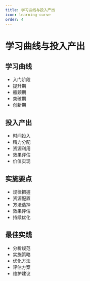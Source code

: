 ```yaml
---
title: 学习曲线与投入产出
icon: learning-curve
order: 4
---
```


# 学习曲线与投入产出

## 学习曲线
- 入门阶段
- 提升期
- 瓶颈期
- 突破期
- 创新期

## 投入产出
- 时间投入
- 精力分配
- 资源利用
- 效果评估
- 价值实现

## 实施要点
- 规律把握
- 资源配置
- 方法选择
- 效果评估
- 持续优化

## 最佳实践
- 分析规范
- 实施策略
- 优化方法
- 评估方案
- 维护建议
